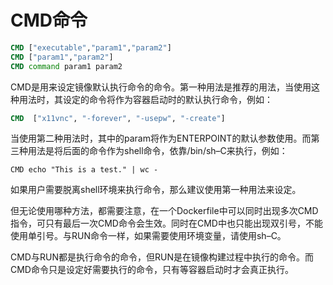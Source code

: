 # CMD命令

```dockerfile
CMD ["executable","param1","param2"]
CMD ["param1","param2"]
CMD command param1 param2
```

CMD是用来设定镜像默认执行命令的命令。第一种用法是推荐的用法，当使用这种用法时，其设定的命令将作为容器启动时的默认执行命令，例如：

```dockerfile
CMD  ["x11vnc", "-forever", "-usepw", "-create"]
```

当使用第二种用法时，其中的param将作为ENTERPOINT的默认参数使用。而第三种用法是将后面的命令作为shell命令，依靠/bin/sh–C来执行，例如：

```shell
CMD echo "This is a test." | wc -
```

如果用户需要脱离shell环境来执行命令，那么建议使用第一种用法来设定。

但无论使用哪种方法，都需要注意，在一个Dockerfile中可以同时出现多次CMD指令，可只有最后一次CMD命令会生效。同时在CMD中也只能出现双引号，不能使用单引号。与RUN命令一样，如果需要使用环境变量，请使用sh–C。

CMD与RUN都是执行命令的命令，但RUN是在镜像构建过程中执行的命令。而CMD命令只是设定好需要执行的命令，只有等容器启动时才会真正执行。
